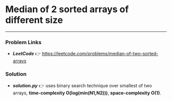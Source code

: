 # Median of 2 sorted arrays of different size

---

### Problem Links
- **_LeetCode_** :point_right: https://leetcode.com/problems/median-of-two-sorted-arrays

### Solution
- **_solution.py_** :point_right: uses binary search technique over smallest of two arrays, **time-complexity O(log(min(N1,N2)))**, **space-complexity O(1)**.
